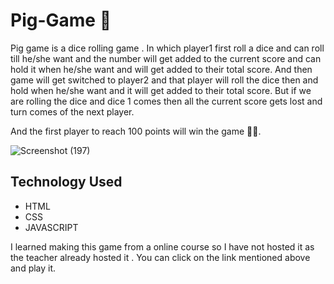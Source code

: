 # Pig-Game 🎲
Pig game is a dice rolling  game .
In which player1 first roll a dice and can roll till he/she want and the number will get added to the current score and can hold it when he/she want and will get added to their total score.
And then game will get switched to player2 and that player will roll the dice then and hold when he/she want and it will get added to their total score.
But if we are rolling the dice and dice 1 comes then all the current score gets lost and turn comes of the next player. 

And the first player to reach 100 points will win the game 🎉🎉.

![Screenshot (197)](https://user-images.githubusercontent.com/78782644/107850914-0798c180-6e2c-11eb-8ac2-0627d359fbeb.png)

## Technology Used
- HTML
- CSS
- JAVASCRIPT

I learned making this game from a online course  so I have not hosted it as the teacher already hosted it . You can click on the link mentioned above and play it.
